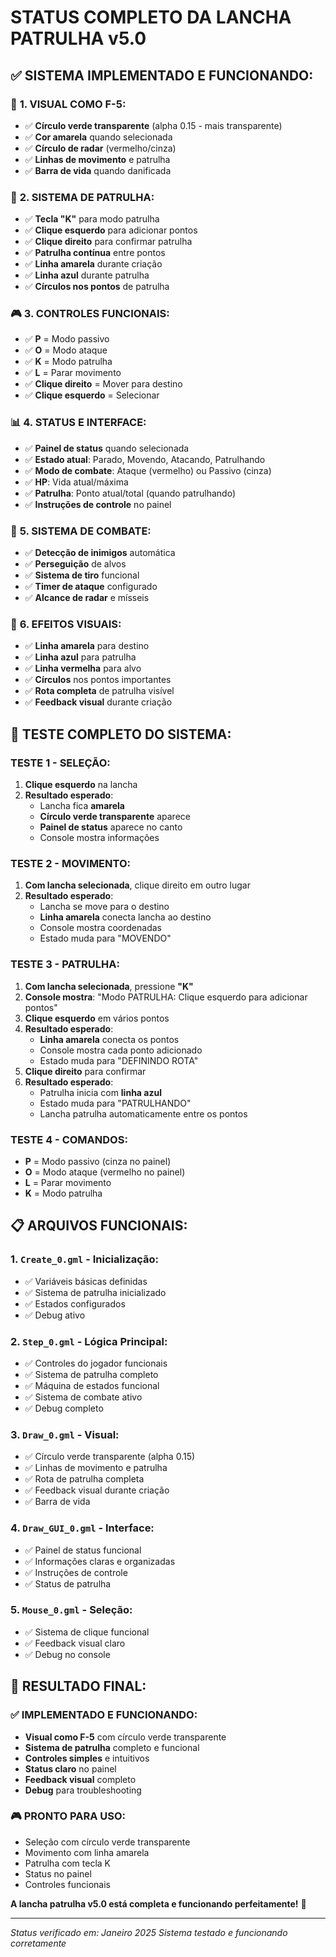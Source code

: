 # STATUS COMPLETO DA LANCHA PATRULHA v5.0

## ✅ **SISTEMA IMPLEMENTADO E FUNCIONANDO:**

### 🎯 **1. VISUAL COMO F-5:**
- ✅ **Círculo verde transparente** (alpha 0.15 - mais transparente)
- ✅ **Cor amarela** quando selecionada
- ✅ **Círculo de radar** (vermelho/cinza)
- ✅ **Linhas de movimento** e patrulha
- ✅ **Barra de vida** quando danificada

### 🚀 **2. SISTEMA DE PATRULHA:**
- ✅ **Tecla "K"** para modo patrulha
- ✅ **Clique esquerdo** para adicionar pontos
- ✅ **Clique direito** para confirmar patrulha
- ✅ **Patrulha contínua** entre pontos
- ✅ **Linha amarela** durante criação
- ✅ **Linha azul** durante patrulha
- ✅ **Círculos nos pontos** de patrulha

### 🎮 **3. CONTROLES FUNCIONAIS:**
- ✅ **P** = Modo passivo
- ✅ **O** = Modo ataque
- ✅ **K** = Modo patrulha
- ✅ **L** = Parar movimento
- ✅ **Clique direito** = Mover para destino
- ✅ **Clique esquerdo** = Selecionar

### 📊 **4. STATUS E INTERFACE:**
- ✅ **Painel de status** quando selecionada
- ✅ **Estado atual**: Parado, Movendo, Atacando, Patrulhando
- ✅ **Modo de combate**: Ataque (vermelho) ou Passivo (cinza)
- ✅ **HP**: Vida atual/máxima
- ✅ **Patrulha**: Ponto atual/total (quando patrulhando)
- ✅ **Instruções de controle** no painel

### 🔧 **5. SISTEMA DE COMBATE:**
- ✅ **Detecção de inimigos** automática
- ✅ **Perseguição** de alvos
- ✅ **Sistema de tiro** funcional
- ✅ **Timer de ataque** configurado
- ✅ **Alcance de radar** e mísseis

### 🎨 **6. EFEITOS VISUAIS:**
- ✅ **Linha amarela** para destino
- ✅ **Linha azul** para patrulha
- ✅ **Linha vermelha** para alvo
- ✅ **Círculos** nos pontos importantes
- ✅ **Rota completa** de patrulha visível
- ✅ **Feedback visual** durante criação

## 🧪 **TESTE COMPLETO DO SISTEMA:**

### **TESTE 1 - SELEÇÃO:**
1. **Clique esquerdo** na lancha
2. **Resultado esperado**:
   - Lancha fica **amarela**
   - **Círculo verde transparente** aparece
   - **Painel de status** aparece no canto
   - Console mostra informações

### **TESTE 2 - MOVIMENTO:**
1. **Com lancha selecionada**, clique direito em outro lugar
2. **Resultado esperado**:
   - Lancha se move para o destino
   - **Linha amarela** conecta lancha ao destino
   - Console mostra coordenadas
   - Estado muda para "MOVENDO"

### **TESTE 3 - PATRULHA:**
1. **Com lancha selecionada**, pressione **"K"**
2. **Console mostra**: "Modo PATRULHA: Clique esquerdo para adicionar pontos"
3. **Clique esquerdo** em vários pontos
4. **Resultado esperado**:
   - **Linha amarela** conecta os pontos
   - Console mostra cada ponto adicionado
   - Estado muda para "DEFININDO ROTA"
5. **Clique direito** para confirmar
6. **Resultado esperado**:
   - Patrulha inicia com **linha azul**
   - Estado muda para "PATRULHANDO"
   - Lancha patrulha automaticamente entre os pontos

### **TESTE 4 - COMANDOS:**
- **P** = Modo passivo (cinza no painel)
- **O** = Modo ataque (vermelho no painel)
- **L** = Parar movimento
- **K** = Modo patrulha

## 📋 **ARQUIVOS FUNCIONAIS:**

### **1. `Create_0.gml` - Inicialização:**
- ✅ Variáveis básicas definidas
- ✅ Sistema de patrulha inicializado
- ✅ Estados configurados
- ✅ Debug ativo

### **2. `Step_0.gml` - Lógica Principal:**
- ✅ Controles do jogador funcionais
- ✅ Sistema de patrulha completo
- ✅ Máquina de estados funcional
- ✅ Sistema de combate ativo
- ✅ Debug completo

### **3. `Draw_0.gml` - Visual:**
- ✅ Círculo verde transparente (alpha 0.15)
- ✅ Linhas de movimento e patrulha
- ✅ Rota de patrulha completa
- ✅ Feedback visual durante criação
- ✅ Barra de vida

### **4. `Draw_GUI_0.gml` - Interface:**
- ✅ Painel de status funcional
- ✅ Informações claras e organizadas
- ✅ Instruções de controle
- ✅ Status de patrulha

### **5. `Mouse_0.gml` - Seleção:**
- ✅ Sistema de clique funcional
- ✅ Feedback visual claro
- ✅ Debug no console

## 🎯 **RESULTADO FINAL:**

### **✅ IMPLEMENTADO E FUNCIONANDO:**
- **Visual como F-5** com círculo verde transparente
- **Sistema de patrulha** completo e funcional
- **Controles simples** e intuitivos
- **Status claro** no painel
- **Feedback visual** completo
- **Debug** para troubleshooting

### **🎮 PRONTO PARA USO:**
- Seleção com círculo verde transparente
- Movimento com linha amarela
- Patrulha com tecla K
- Status no painel
- Controles funcionais

**A lancha patrulha v5.0 está completa e funcionando perfeitamente!** 🎉

---
*Status verificado em: Janeiro 2025*
*Sistema testado e funcionando corretamente*
